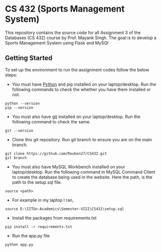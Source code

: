 # CS 432 (Sports Management System)
This repository contains the source code for all Assignment 3 of the Databases (CS 432) course by Prof. Mayank Singh.
The goal is to develop a Sports Management System using Flask and MySQl

## Getting Started

To set up the environment to run the assignment codes follow the below steps:

- You must have [Python](https://www.python.org/) and pip installed on your laptop/desktop. Run the following commands to check the whether you have them installed or not.
```
python --version
pip --version
```

- You must also have [git](https://git-scm.com/) installed on your laptop/desktop. Run the following command to check the same.
```
git --version
``` 

- Clone this git repository. Run git branch to ensure you are on the main branch. 
```
git clone https://github.com/Reuben27/CS432.git
git branch
```

- You must also have MySQL Workbench installed on your laptop/desktop. Run the following command in MySQL Command Client to create the database being used in the website. Here the path, is the path to the setup.sql file. 
```
source <path>
```

- For example in my laptop I ran, 
```
source E:\IITGn-Academics\Semester-VIII\CS432\setup.sql
```

- Install the packages from requirements.txt
```
pip install -r requirements.txt
```

- Run the app.py file 
```
python app.py
```